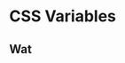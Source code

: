# CSS Variables
## Wat

<!--stackedit_data:
eyJoaXN0b3J5IjpbLTM3ODIxMTkzOSwxNDMzMzAxMDUsNzMwOT
k4MTE2XX0=
-->